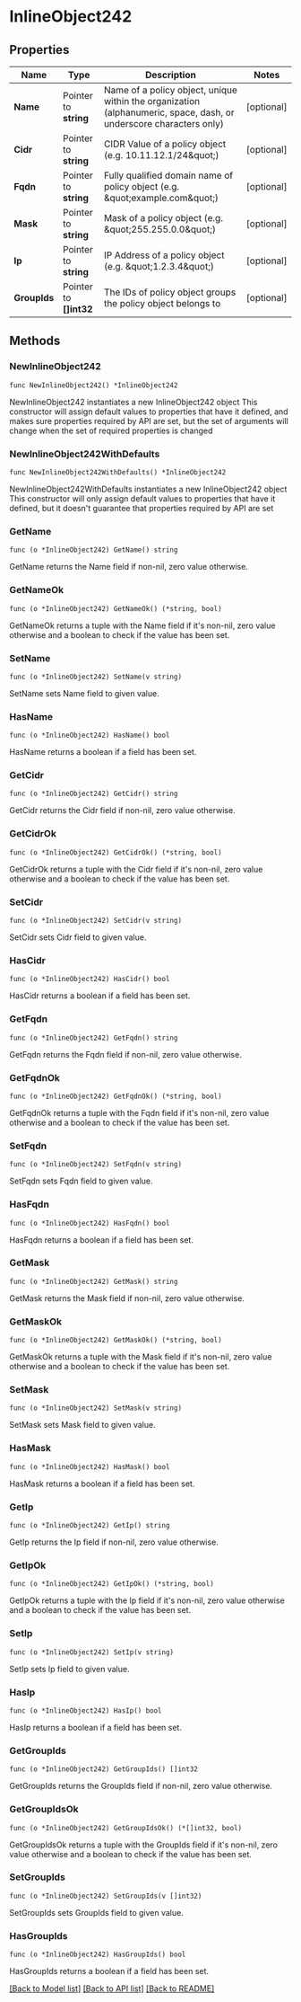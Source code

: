 # InlineObject242

## Properties

Name | Type | Description | Notes
------------ | ------------- | ------------- | -------------
**Name** | Pointer to **string** | Name of a policy object, unique within the organization (alphanumeric, space, dash, or underscore characters only) | [optional] 
**Cidr** | Pointer to **string** | CIDR Value of a policy object (e.g. 10.11.12.1/24\&quot;) | [optional] 
**Fqdn** | Pointer to **string** | Fully qualified domain name of policy object (e.g. \&quot;example.com\&quot;) | [optional] 
**Mask** | Pointer to **string** | Mask of a policy object (e.g. \&quot;255.255.0.0\&quot;) | [optional] 
**Ip** | Pointer to **string** | IP Address of a policy object (e.g. \&quot;1.2.3.4\&quot;) | [optional] 
**GroupIds** | Pointer to **[]int32** | The IDs of policy object groups the policy object belongs to | [optional] 

## Methods

### NewInlineObject242

`func NewInlineObject242() *InlineObject242`

NewInlineObject242 instantiates a new InlineObject242 object
This constructor will assign default values to properties that have it defined,
and makes sure properties required by API are set, but the set of arguments
will change when the set of required properties is changed

### NewInlineObject242WithDefaults

`func NewInlineObject242WithDefaults() *InlineObject242`

NewInlineObject242WithDefaults instantiates a new InlineObject242 object
This constructor will only assign default values to properties that have it defined,
but it doesn't guarantee that properties required by API are set

### GetName

`func (o *InlineObject242) GetName() string`

GetName returns the Name field if non-nil, zero value otherwise.

### GetNameOk

`func (o *InlineObject242) GetNameOk() (*string, bool)`

GetNameOk returns a tuple with the Name field if it's non-nil, zero value otherwise
and a boolean to check if the value has been set.

### SetName

`func (o *InlineObject242) SetName(v string)`

SetName sets Name field to given value.

### HasName

`func (o *InlineObject242) HasName() bool`

HasName returns a boolean if a field has been set.

### GetCidr

`func (o *InlineObject242) GetCidr() string`

GetCidr returns the Cidr field if non-nil, zero value otherwise.

### GetCidrOk

`func (o *InlineObject242) GetCidrOk() (*string, bool)`

GetCidrOk returns a tuple with the Cidr field if it's non-nil, zero value otherwise
and a boolean to check if the value has been set.

### SetCidr

`func (o *InlineObject242) SetCidr(v string)`

SetCidr sets Cidr field to given value.

### HasCidr

`func (o *InlineObject242) HasCidr() bool`

HasCidr returns a boolean if a field has been set.

### GetFqdn

`func (o *InlineObject242) GetFqdn() string`

GetFqdn returns the Fqdn field if non-nil, zero value otherwise.

### GetFqdnOk

`func (o *InlineObject242) GetFqdnOk() (*string, bool)`

GetFqdnOk returns a tuple with the Fqdn field if it's non-nil, zero value otherwise
and a boolean to check if the value has been set.

### SetFqdn

`func (o *InlineObject242) SetFqdn(v string)`

SetFqdn sets Fqdn field to given value.

### HasFqdn

`func (o *InlineObject242) HasFqdn() bool`

HasFqdn returns a boolean if a field has been set.

### GetMask

`func (o *InlineObject242) GetMask() string`

GetMask returns the Mask field if non-nil, zero value otherwise.

### GetMaskOk

`func (o *InlineObject242) GetMaskOk() (*string, bool)`

GetMaskOk returns a tuple with the Mask field if it's non-nil, zero value otherwise
and a boolean to check if the value has been set.

### SetMask

`func (o *InlineObject242) SetMask(v string)`

SetMask sets Mask field to given value.

### HasMask

`func (o *InlineObject242) HasMask() bool`

HasMask returns a boolean if a field has been set.

### GetIp

`func (o *InlineObject242) GetIp() string`

GetIp returns the Ip field if non-nil, zero value otherwise.

### GetIpOk

`func (o *InlineObject242) GetIpOk() (*string, bool)`

GetIpOk returns a tuple with the Ip field if it's non-nil, zero value otherwise
and a boolean to check if the value has been set.

### SetIp

`func (o *InlineObject242) SetIp(v string)`

SetIp sets Ip field to given value.

### HasIp

`func (o *InlineObject242) HasIp() bool`

HasIp returns a boolean if a field has been set.

### GetGroupIds

`func (o *InlineObject242) GetGroupIds() []int32`

GetGroupIds returns the GroupIds field if non-nil, zero value otherwise.

### GetGroupIdsOk

`func (o *InlineObject242) GetGroupIdsOk() (*[]int32, bool)`

GetGroupIdsOk returns a tuple with the GroupIds field if it's non-nil, zero value otherwise
and a boolean to check if the value has been set.

### SetGroupIds

`func (o *InlineObject242) SetGroupIds(v []int32)`

SetGroupIds sets GroupIds field to given value.

### HasGroupIds

`func (o *InlineObject242) HasGroupIds() bool`

HasGroupIds returns a boolean if a field has been set.


[[Back to Model list]](../README.md#documentation-for-models) [[Back to API list]](../README.md#documentation-for-api-endpoints) [[Back to README]](../README.md)


